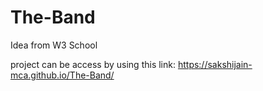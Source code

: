 # The-Band


Idea from W3 School 


project can be access by using this link:  https://sakshijain-mca.github.io/The-Band/
